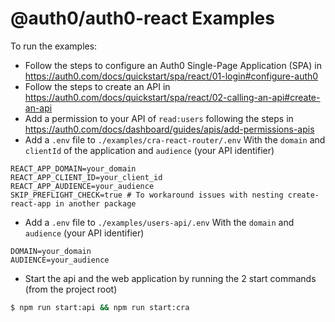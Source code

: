 # @auth0/auth0-react Examples

To run the examples:

- Follow the steps to configure an Auth0 Single-Page Application (SPA) in https://auth0.com/docs/quickstart/spa/react/01-login#configure-auth0
- Follow the steps to create an API in https://auth0.com/docs/quickstart/spa/react/02-calling-an-api#create-an-api
- Add a permission to your API of `read:users` following the steps in https://auth0.com/docs/dashboard/guides/apis/add-permissions-apis
- Add a `.env` file to `./examples/cra-react-router/.env` With the `domain` and `clientId` of the application and `audience` (your API identifier)

```dotenv
REACT_APP_DOMAIN=your_domain
REACT_APP_CLIENT_ID=your_client_id
REACT_APP_AUDIENCE=your_audience
SKIP_PREFLIGHT_CHECK=true # To workaround issues with nesting create-react-app in another package
```

- Add a `.env` file to `./examples/users-api/.env` With the `domain` and `audience` (your API identifier)

```dotenv
DOMAIN=your_domain
AUDIENCE=your_audience
```

- Start the api and the web application by running the 2 start commands (from the project root)

```bash
$ npm run start:api && npm run start:cra
```
